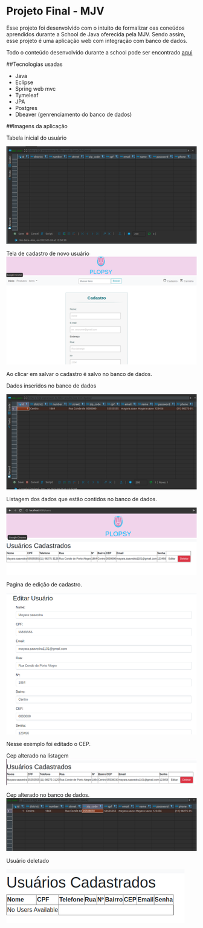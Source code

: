 # Projeto Final - MJV

Esse projeto foi desenvolvido com o intuito de formalizar oas coneúdos aprendidos durante a School de Java oferecida pela MJV. Sendo assim, esse projeto é uma aplicação web com integração com banco de dados.

Todo o conteúdo desenvolvido durante a school pode ser encontrado [aqui](https://github.com/maysaavedra/MJV-Java-Aulas "aqui")



##Tecnologias usadas

- Java
- Eclipse
- Spring web mvc
- Tymeleaf
- JPA
- Postgres
- Dbeaver (genrenciamento do banco de dados)

##Imagens da aplicação

Tabela inicial do usuário

![](https://github.com/maysaavedra/Projeto-Final-MJV/blob/main/images/tabela-usuario-vazia.png )

Tela de cadastro de novo usuário
![](https://github.com/maysaavedra/Projeto-Final-MJV/blob/main/images/tela-cadastro.png)

Ao clicar em salvar o cadastro é salvo no banco de dados.

Dados inseridos no banco de dados

![](https://github.com/maysaavedra/Projeto-Final-MJV/blob/main/images/dados-inseridos.png)

Listagem dos dados que estão contidos no banco de dados.

![](https://github.com/maysaavedra/Projeto-Final-MJV/blob/main/images/listagem-urarios.png)

Pagina de edição de cadastro.

![](https://github.com/maysaavedra/Projeto-Final-MJV/blob/main/images/paginadeEdicaoDeUsuario.png)

Nesse exemplo foi editado o CEP.

Cep alterado na listagem
![](https://github.com/maysaavedra/Projeto-Final-MJV/blob/main/images/cepEdidatoPagina.png)

Cep alterado no banco de dados.
![](https://github.com/maysaavedra/Projeto-Final-MJV/blob/main/images/cepEditadoNobanco.png)

Usuário deletado

![](https://github.com/maysaavedra/Projeto-Final-MJV/blob/main/images/usuariodeletado.png)







